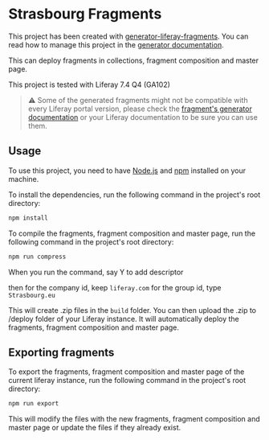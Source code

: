 # Strasbourg Fragments

This project has been created with [generator-liferay-fragments][1]. You can read
how to manage this project in the [generator documentation][2].

This can deploy fragments in collections, fragment composition and master page.

This project is tested with Liferay 7.4 Q4 (GA102)

> ⚠ Some of the generated fragments might not be compatible with every Liferay
> portal version, please check the [fragment's generator documentation][3] or
> your Liferay documentation to be sure you can use them.

## Usage
To use this project, you need to have [Node.js](https://nodejs.org/en/) and [npm](https://www.npmjs.com/) installed on your machine.

To install the dependencies, run the following command in the project's root directory:

```bash
npm install
```

To compile the fragments, fragment composition and master page, run the following command in the project's root directory:

```bash
npm run compress
```

When you run the command, say Y to add descriptor

then for the company id, keep `liferay.com`
for the group id, type `Strasbourg.eu`

This will create .zip files in the `build` folder. You can then upload the .zip to /deploy folder of your Liferay instance. It will automatically deploy the fragments, fragment composition and master page.


## Exporting fragments

To export the fragments, fragment composition and master page of the current liferay instance, run the following command in the project's root directory:

```bash
npm run export
```

This will modify the files with the new fragments, fragment composition and master page or update the files if they already exist.

[1]: https://www.npmjs.com/package/generator-liferay-fragments
[2]: https://www.npmjs.com/package/generator-liferay-fragments#usage
[3]: https://www.npmjs.com/package/generator-liferay-fragments#creating-new-fragments
